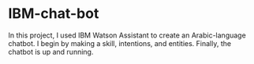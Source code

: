 # IBM-chat-bot
In this project, I used IBM Watson Assistant to create an Arabic-language chatbot. I begin by making a skill, intentions, and entities. Finally, the chatbot is up and running.
